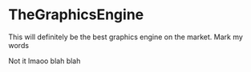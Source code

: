 # TheGraphicsEngine

This will definitely be the best graphics engine on the market. Mark my words

Not it lmaoo blah blah



